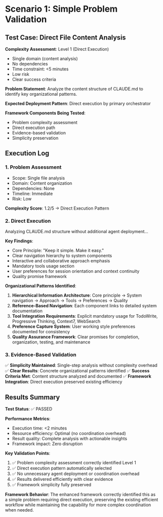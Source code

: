 # Scenario 1: Simple Problem Validation

## Test Case: Direct File Content Analysis

**Complexity Assessment**: Level 1 (Direct Execution)
- Single domain (content analysis)
- No dependencies 
- Time constraint: <5 minutes
- Low risk
- Clear success criteria

**Problem Statement**: Analyze the content structure of CLAUDE.md to identify key organizational patterns.

**Expected Deployment Pattern**: Direct execution by primary orchestrator

**Framework Components Being Tested**:
- Problem complexity assessment
- Direct execution path
- Evidence-based validation
- Simplicity preservation

## Execution Log

### 1. Problem Assessment
- Scope: Single file analysis
- Domain: Content organization
- Dependencies: None
- Timeline: Immediate
- Risk: Low

**Complexity Score**: 1.2/5 → Direct Execution Pattern

### 2. Direct Execution
Analyzing CLAUDE.md structure without additional agent deployment...

**Key Findings**:
- Core Principle: "Keep it simple. Make it easy."
- Clear navigation hierarchy to system components
- Interactive and collaborative approach emphasis
- Mandatory tools usage section
- User preferences for session orientation and context continuity
- Quality promise framework

**Organizational Patterns Identified**:
1. **Hierarchical Information Architecture**: Core principle → System navigation → Approach → Tools → Preferences → Quality
2. **Reference-Based Navigation**: Each component links to detailed system documentation
3. **Tool Integration Requirements**: Explicit mandatory usage for TodoWrite, Progressive Thinking, Context7, WebSearch
4. **Preference Capture System**: User working style preferences documented for consistency
5. **Quality Assurance Framework**: Clear promises for completion, organization, testing, and maintenance

### 3. Evidence-Based Validation
✅ **Simplicity Maintained**: Single-step analysis without complexity overhead
✅ **Clear Results**: Concrete organizational patterns identified
✅ **Success Criteria Met**: Content structure analyzed and documented
✅ **Framework Integration**: Direct execution preserved existing efficiency

## Results Summary

**Test Status**: ✅ PASSED

**Performance Metrics**:
- Execution time: <2 minutes
- Resource efficiency: Optimal (no coordination overhead)
- Result quality: Complete analysis with actionable insights
- Framework impact: Zero disruption

**Key Validation Points**:
1. ✅ Problem complexity assessment correctly identified Level 1
2. ✅ Direct execution pattern automatically selected
3. ✅ No unnecessary agent deployment or coordination overhead
4. ✅ Results delivered efficiently with clear evidence
5. ✅ Framework simplicity fully preserved

**Framework Behavior**: The enhanced framework correctly identified this as a simple problem requiring direct execution, preserving the existing efficient workflow while maintaining the capability for more complex coordination when needed.